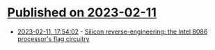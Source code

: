 # [Published on 2023-02-11](index.md)

* [2023-02-11, 17:54:02](https://news.ycombinator.com/item?id=34754544) - [Silicon reverse-engineering: the Intel 8086 processor's flag circuitry](http://www.righto.com/2023/02/silicon-reverse-engineering-intel-8086.html)
